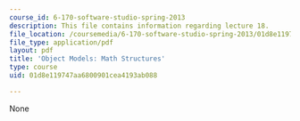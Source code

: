 ```yaml
---
course_id: 6-170-software-studio-spring-2013
description: This file contains information regarding lecture 18.
file_location: /coursemedia/6-170-software-studio-spring-2013/01d8e119747aa6800901cea4193ab088_MIT6_170S13_18-objt-mdl-math.pdf
file_type: application/pdf
layout: pdf
title: 'Object Models: Math Structures'
type: course
uid: 01d8e119747aa6800901cea4193ab088

---
```

None